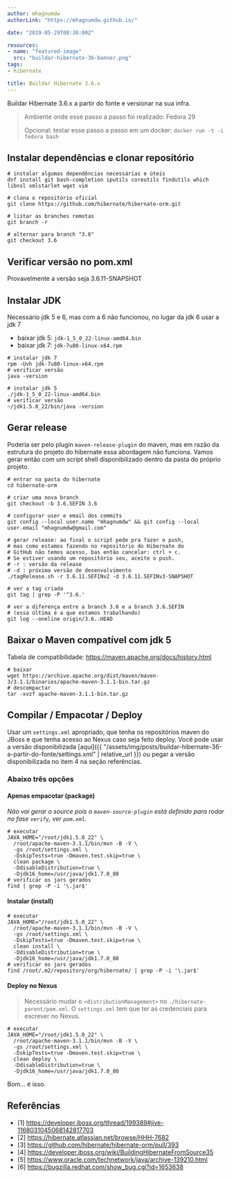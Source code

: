 ```yaml
---
author: mhagnumdw
authorLink: "https://mhagnumdw.github.io/"

date: "2019-05-29T08:30:00Z"

resources:
- name: "featured-image"
  src: "buildar-hibernate-36-banner.png"
tags:
- hibernate

title: Buildar Hibernate 3.6.x
---
```


Buildar Hibernate 3.6.x a partir do fonte e versionar na sua infra.

<!--more-->

> Ambiente onde esse passo a passo foi realizado: Fedora 29
>
> Opcional: testar esse passo a passo em um docker: `docker run -t -i fedora bash`

## Instalar dependências e clonar repositório

```shell
# instalar algumas dependências necessárias e úteis
dnf install git bash-completion iputils coreutils findutils which libnsl xmlstarlet wget vim

# clona o repositório oficial
git clone https://github.com/hibernate/hibernate-orm.git

# listar as branches remotas
git branch -r

# alternar para branch "3.6"
git checkout 3.6
```

## Verificar versão no pom.xml

Provavelmente a versão seja 3.6.11-SNAPSHOT

## Instalar JDK

Necessário jdk 5 e 6, mas com a 6 não funcionou, no lugar da jdk 6 usar a jdk 7

- baixar jdk 5: `jdk-1_5_0_22-linux-amd64.bin`
- baixar jdk 7: `jdk-7u80-linux-x64.rpm`

```shell
# instalar jdk 7
rpm -Uvh jdk-7u80-linux-x64.rpm
# verificar versão
java -version

# instalar jdk 5
./jdk-1_5_0_22-linux-amd64.bin
# verificar versão
~/jdk1.5.0_22/bin/java -version
```

## Gerar release

Poderia ser pelo plugin `maven-release-plugin` do maven, mas em razão da estrutura do projeto do hibernate essa abordagem não funciona. Vamos gerar então com um script shell disponibilizado dentro da pasta do próprio projeto.

```shell
# entrar na pasta do hibernate
cd hibernate-orm

# criar uma nova branch
git checkout -b 3.6.SEFIN 3.6

# configurar user e email dos commits
git config --local user.name "mhagnumdw" && git config --local user.email "mhagnumdw@gmail.com"

# gerar release: ao final o script pede pra fazer o push,
# mas como estamos fazendo no repositório do Hibernate do
# GitHub não temos acesso, bas então cancelar: ctrl + c.
# Se estiver usando um repositório seu, aceite o push.
# -r : versão da release
# -d : próxima versão de desenvolvimento
./tagRelease.sh -r 3.6.11.SEFINv2 -d 3.6.11.SEFINv3-SNAPSHOT

# ver a tag criada
git tag | grep -P '^3.6.'

# ver a diferença entre a branch 3.6 e a branch 3.6.SEFIN
# (essa última é a que estamos trabalhando)
git log --oneline origin/3.6..HEAD
```

## Baixar o Maven compatível com jdk 5

Tabela de compatibilidade: <https://maven.apache.org/docs/history.html>

```shell
# baixar
wget https://archive.apache.org/dist/maven/maven-3/3.1.1/binaries/apache-maven-3.1.1-bin.tar.gz
# descompactar
tar -xvzf apache-maven-3.1.1-bin.tar.gz
```

## Compilar / Empacotar / Deploy

Usar um `settings.xml` apropriado, que tenha os repositórios maven do JBoss e que tenha acesso ao Nexus caso seja feito deploy. Você pode usar a versão disponibilizada [aqui]({{ "/assets/img/posts/buildar-hibernate-36-a-partir-do-fonte/settings.xml" | relative_url }}) ou pegar a versão disponibilizada no item 4 na seção referências.

### Abaixo três opções

#### Apenas empacotar (package)

_Não vai gerar o source pois o `maven-source-plugin` está definido para rodar no fase `verify`, ver `pom.xml`._

```shell
# executar
JAVA_HOME="/root/jdk1.5.0_22" \
  /root/apache-maven-3.1.1/bin/mvn -B -V \
  -gs /root/settings.xml \
  -DskipTests=true -Dmaven.test.skip=true \
  clean package \
  -DdisableDistribution=true \
  -Djdk16_home=/usr/java/jdk1.7.0_80
# verificar os jars gerados
find | grep -P -i '\.jar$'
```

#### Instalar (install)

```shell
# executar
JAVA_HOME="/root/jdk1.5.0_22" \
  /root/apache-maven-3.1.1/bin/mvn -B -V \
  -gs /root/settings.xml \
  -DskipTests=true -Dmaven.test.skip=true \
  clean install \
  -DdisableDistribution=true \
  -Djdk16_home=/usr/java/jdk1.7.0_80
# verificar os jars gerados
find /root/.m2/repository/org/hibernate/ | grep -P -i '\.jar$'
```

#### Deploy no Nexus

> Necessário mudar o `<distributionManagement>` no `./hibernate-parent/pom.xml`. O `settings.xml` tem que ter as credenciais para escrever no Nexus.

```shell
# executar
JAVA_HOME="/root/jdk1.5.0_22" \
  /root/apache-maven-3.1.1/bin/mvn -B -V \
  -gs /root/settings.xml \
  -DskipTests=true -Dmaven.test.skip=true \
  clean deploy \
  -DdisableDistribution=true \
  -Djdk16_home=/usr/java/jdk1.7.0_80
```

Bom... é isso.

## Referências

- [1] <https://developer.jboss.org/thread/199389#jive-1168031045068142817703>
- [2] <https://hibernate.atlassian.net/browse/HHH-7682>
- [3] <https://github.com/hibernate/hibernate-orm/pull/393>
- [4] <https://developer.jboss.org/wiki/BuildingHibernateFromSource35>
- [5] <https://www.oracle.com/technetwork/java/archive-139210.html>
- [6] <https://bugzilla.redhat.com/show_bug.cgi?id=1653638>
